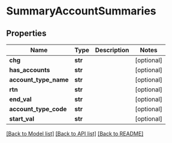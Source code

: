 # SummaryAccountSummaries

## Properties
Name | Type | Description | Notes
------------ | ------------- | ------------- | -------------
**chg** | **str** |  | [optional] 
**has_accounts** | **str** |  | [optional] 
**account_type_name** | **str** |  | [optional] 
**rtn** | **str** |  | [optional] 
**end_val** | **str** |  | [optional] 
**account_type_code** | **str** |  | [optional] 
**start_val** | **str** |  | [optional] 

[[Back to Model list]](../README.md#documentation-for-models) [[Back to API list]](../README.md#documentation-for-api-endpoints) [[Back to README]](../README.md)


